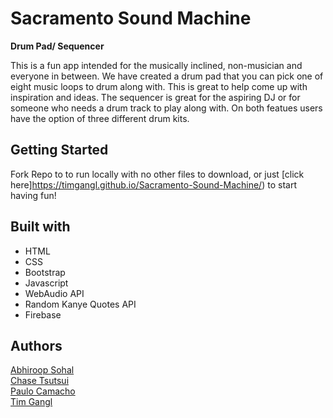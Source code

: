 # Sacramento Sound Machine 
 **Drum Pad/ Sequencer**
 
This is a fun app intended for the musically inclined, non-musician and everyone in between. We have created a drum pad that you can pick one of eight music loops to drum along with. This is great to help come up with inspiration and ideas. The sequencer is great for the aspiring DJ or for someone who needs a drum track to play along with. On both featues users have the option of three different drum kits.

## Getting Started 
Fork Repo to to run locally with no other files to download, or just [click here]https://timgangl.github.io/Sacramento-Sound-Machine/) to start having fun!

## Built with
* HTML 
* CSS 
* Bootstrap 
* Javascript 
* WebAudio API 
* Random Kanye Quotes API 
* Firebase

## Authors
[Abhiroop Sohal](https://github.com/abhiss)
<br>
[Chase Tsutsui](https://github.com/chasetsutsui)
<br>
[Paulo Camacho](https://github.com/kingbrs49)
<br>
[Tim Gangl](https://github.com/TimGangl)

